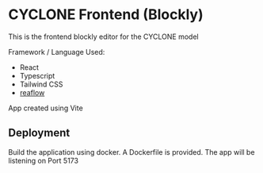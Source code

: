 # CYCLONE Frontend (Blockly)

This is the frontend blockly editor for the CYCLONE model

Framework / Language Used:
- React
- Typescript
- Tailwind CSS
- [reaflow](https://github.com/reaviz/reaflow)

App created using Vite

## Deployment

Build the application using docker. A Dockerfile is provided.
The app will be listening on Port 5173
